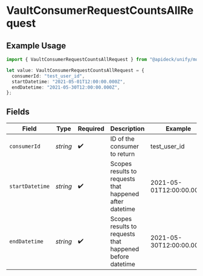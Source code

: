 # VaultConsumerRequestCountsAllRequest

## Example Usage

```typescript
import { VaultConsumerRequestCountsAllRequest } from "@apideck/unify/models/operations";

let value: VaultConsumerRequestCountsAllRequest = {
  consumerId: "test_user_id",
  startDatetime: "2021-05-01T12:00:00.000Z",
  endDatetime: "2021-05-30T12:00:00.000Z",
};
```

## Fields

| Field                                                    | Type                                                     | Required                                                 | Description                                              | Example                                                  |
| -------------------------------------------------------- | -------------------------------------------------------- | -------------------------------------------------------- | -------------------------------------------------------- | -------------------------------------------------------- |
| `consumerId`                                             | *string*                                                 | :heavy_check_mark:                                       | ID of the consumer to return                             | test_user_id                                             |
| `startDatetime`                                          | *string*                                                 | :heavy_check_mark:                                       | Scopes results to requests that happened after datetime  | 2021-05-01T12:00:00.000Z                                 |
| `endDatetime`                                            | *string*                                                 | :heavy_check_mark:                                       | Scopes results to requests that happened before datetime | 2021-05-30T12:00:00.000Z                                 |